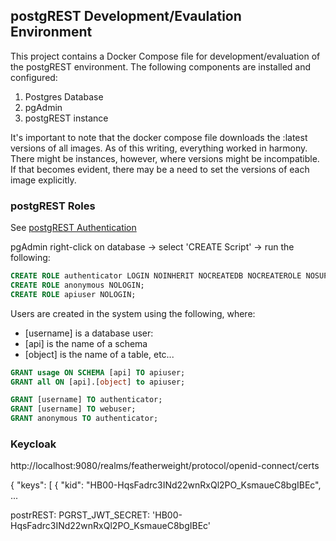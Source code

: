 ## postgREST Development/Evaulation Environment

This project contains a Docker Compose file for development/evaluation of the postgREST environment. 
The following components are installed and configured:

1. Postgres Database
2. pgAdmin
3. postgREST instance

It's important to note that the docker compose file downloads the :latest versions of all images.
As of this writing, everything worked in harmony. There might be instances, however, where versions
might be incompatible. If that becomes evident, there may be a need to set the versions of each 
image explicitly.

### postgREST Roles

See [postgREST Authentication](https://postgrest.org/en/v12/references/auth.html)

pgAdmin right-click on database -> select 'CREATE Script' -> run the following:

```sql
CREATE ROLE authenticator LOGIN NOINHERIT NOCREATEDB NOCREATEROLE NOSUPERUSER;
CREATE ROLE anonymous NOLOGIN;
CREATE ROLE apiuser NOLOGIN;
```

Users are created in the system using the following, where:
 - [username] is a database user:
 - [api] is the name of a schema
 - [object] is the name of a table, etc...

```sql
GRANT usage ON SCHEMA [api] TO apiuser;
GRANT all ON [api].[object] to apiuser;

GRANT [username] TO authenticator;
GRANT [username] TO webuser;
GRANT anonymous TO authenticator;
```

### Keycloak

http://localhost:9080/realms/featherweight/protocol/openid-connect/certs

{
  "keys": [
    {
      "kid": "HB00-HqsFadrc3INd22wnRxQl2PO_KsmaueC8bgIBEc",
... 

postrREST:
  PGRST_JWT_SECRET: 'HB00-HqsFadrc3INd22wnRxQl2PO_KsmaueC8bgIBEc'